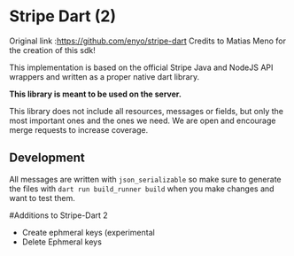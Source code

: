 # Stripe Dart (2)

Original link :https://github.com/enyo/stripe-dart
Credits to Matias Meno for the creation of this sdk!

This implementation is based on the official Stripe Java and NodeJS API wrappers
and written as a proper native dart library.

**This library is meant to be used on the server.**

This library does not include all resources, messages or fields, but only the
most important ones and the ones we need. We are open and encourage merge
requests to increase coverage.

## Development

All messages are written with `json_serializable` so make sure to generate the
files with `dart run build_runner build` when you make changes and want to test
them.

#Additions to Stripe-Dart 2
- Create ephmeral keys (experimental
- Delete Ephmeral keys
